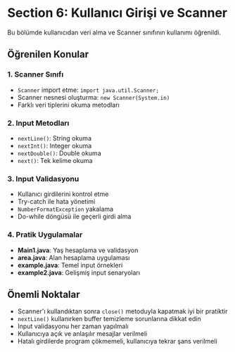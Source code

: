 # Section 6: Kullanıcı Girişi ve Scanner

Bu bölümde kullanıcıdan veri alma ve Scanner sınıfının kullanımı öğrenildi.

## Öğrenilen Konular

### 1. Scanner Sınıfı
- `Scanner` import etme: `import java.util.Scanner;`
- Scanner nesnesi oluşturma: `new Scanner(System.in)`
- Farklı veri tiplerini okuma metodları

### 2. Input Metodları
- `nextLine()`: String okuma
- `nextInt()`: Integer okuma
- `nextDouble()`: Double okuma
- `next()`: Tek kelime okuma

### 3. Input Validasyonu
- Kullanıcı girdilerini kontrol etme
- Try-catch ile hata yönetimi
- `NumberFormatException` yakalama
- Do-while döngüsü ile geçerli girdi alma

### 4. Pratik Uygulamalar
- **Main1.java**: Yaş hesaplama ve validasyon
- **area.java**: Alan hesaplama uygulaması
- **example.java**: Temel input örnekleri
- **example2.java**: Gelişmiş input senaryoları

## Önemli Noktalar

- Scanner'ı kullandıktan sonra `close()` metoduyla kapatmak iyi bir pratiktir
- `nextLine()` kullanırken buffer temizleme sorunlarına dikkat edin
- Input validasyonu her zaman yapılmalı
- Kullanıcıya açık ve anlaşılır mesajlar verilmeli
- Hatalı girdilerde program çökmemeli, kullanıcıya tekrar şans verilmeli